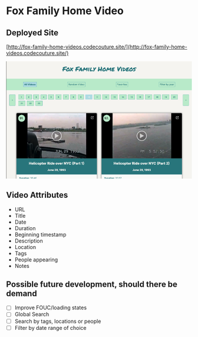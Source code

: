 # Fox Family Home Video

## Deployed Site

[http://fox-family-home-videos.codecouture.site/](http://fox-family-home-videos.codecouture.site/)

![App Screenshot](app_screenshot.png)

## Video Attributes

- URL
- Title
- Date
- Duration
- Beginning timestamp
- Description
- Location
- Tags
- People appearing
- Notes

## Possible future development, should there be demand

- [ ] Improve FOUC/loading states
- [ ] Global Search
- [ ] Search by tags, locations or people
- [ ] Filter by date range of choice
